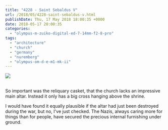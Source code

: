 ```yaml
---
title: "4228 - Saint Sebaldus V"
url: /2018/05/4228-saint-sebaldus-v.html
publishDate: Thu, 17 May 2018 18:00:35 +0000
date: 2018-05-17 20:00:35
categories: 
  - "olympus-m-zuiko-digital-ed-7-14mm-f2-8-pro"
tags: 
  - "architecture"
  - "church"
  - "germany"
  - "nuremberg"
  - "olympus-om-d-e-m1-mk-ii"
---
```

<div class="container">
<div class="center"><a target="_blank" href="https://d25zfm9zpd7gm5.cloudfront.net/1200x1200/2017/20170620_110741_lr.jpg"><img class="webfeedsFeaturedVisual" src="https://d25zfm9zpd7gm5.cloudfront.net/0600x0600/2017/20170620_110741_lr.jpg" /></a></div>
</div>
<br />

So important was the reliquary casket, that the church lacks an impressive main altar. Instead it only has a big cross hanging above the shrine.

I would have found it equally plausible if the altar had just been destroyed during the war, but no, I've just checked. The Nazis, always caring more for things than for people, have secured the precious internal furnishing under ground.
